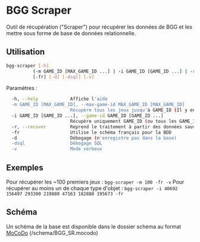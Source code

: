 BGG Scraper
===========

Outil de récupération ("Scraper") pour récupérer les données de BGG et les mettre sous forme de base de données
relationnelle.

Utilisation
-----------

```sh
bgg-scraper [-h]
          (-m GAME_ID [MAX_GAME_ID ...] | -i GAME_ID [GAME_ID ...] | -r)
          [-fr] [-d] [-dsql] [-v]
```

Paramètres :
```sh
  -h, --help            Affiche l'aide
  -m GAME_ID [MAX_GAME_ID], --max-game-id MAX_GAME_ID [MAX_GAME_ID]
                        Récupère tous les jeux jusqu'à GAME_ID (Il y en a environ 350000) ou entre GAME_ID et MAX_GAME_ID
  -i GAME_ID [GAME_ID ...], --game-id GAME_ID [GAME_ID ...]
                        Récupère uniquement GAME_ID (ou tous les GAME_ID indiqués)
  -r, --recover         Reprend le traitement à partir des données sauvegardées (utile en cas de déconnexion)
  -fr                   Utilise le schéma français pour la BDD
  -d                    Débogage (n'enregistre pas dans la base)
  -dsql                 Débogage SQL
  -v                    Mode verbeux
```

Exemples
--------

Pour récupérer les ~100 premiers jeux : ```bgg-scraper -m 100 -fr -v```
Pour récupérer au moins un de chaque type d'objet : ```bgg-scraper -i 40692 156497 293300 219880 47163 182880 195673 -fr```

Schéma
------

Un schéma de la base est disponible dans le dossier schema au format [MoCoDo](https://www.mocodo.net/) (/schema/BGG_SR.mocodo)
